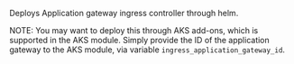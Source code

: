 Deploys Application gateway ingress controller through helm.

NOTE: You may want to deploy this through AKS add-ons, which is supported in the AKS module. Simply provide the ID of the application gateway to the AKS module, via variable `ingress_application_gateway_id`.
